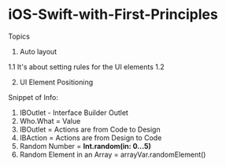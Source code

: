 # iOS-Swift-with-First-Principles

Topics 
1. Auto layout 
  
  1.1 It's about setting rules for the UI elements 
  1.2 

2. UI Element Positioning

Snippet of Info:
1. IBOutlet - Interface Builder Outlet 
2. Who.What = Value
3. IBOutlet = Actions are from Code to Design
4. IBAction = Actions are from Design to Code
5. Random Number = **Int.random(in: 0...5)**
6. Random Element in an Array = arrayVar.randomElement()
